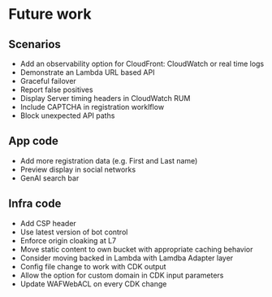 # Future work

## Scenarios  

* Add an observability option for CloudFront: CloudWatch or real time logs
* Demonstrate an Lambda URL based API
* Graceful failover
* Report false positives 
* Display Server timing headers in CloudWatch RUM
* Include CAPTCHA in registration worklflow
* Block unexpected API paths

## App code
* Add more registration data (e.g. First and Last name)
* Preview display in social networks
* GenAI search bar

## Infra code
* Add CSP header
* Use latest version of bot control
* Enforce origin cloaking at L7
* Move static content to own bucket with appropriate caching behavior
* Consider moving backed in Lambda with Lamdba Adapter layer
* Config file change to work with CDK output
* Allow the option for custom domain in CDK input parameters
* Update WAFWebACL on every CDK change
